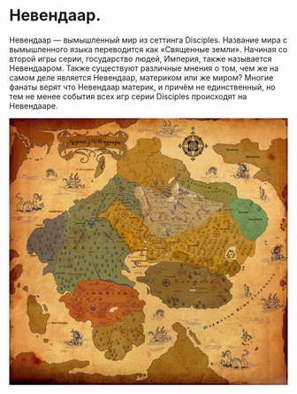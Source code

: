 # Невендаар.

Невендаар — вымышленный мир из сеттинга Disciples. Название мира с вымышленного языка переводится как «Священные земли». Начиная со второй игры серии, государство людей, Империя, также называется Невендааром. Также существуют различные мнения о том, чем же на самом деле является Невендаар, материком или же миром? Многие фанаты верят что Невендаар материк, и причём не единственный, но тем не менее события всех игр серии Disciples происходят на Невендааре.

![](./images/1_14-nevendaar.jpg)
